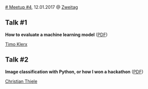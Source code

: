 [# Meetup #4](https://www.meetup.com/Data-Science-Meetup-Muenster/events/236209395/), 12.01.2017 @ [Zweitag](https://www.zweitag.de/)

## Talk #1

**How to evaluate a machine learning model** ([PDF](timo_klerx-how_to_evaluate_a_machine_learning_model.pdf))

[Timo Klerx](https://www.linkedin.com/in/timoklerx/de)

## Talk #2

**Image classification with Python, or how I won a hackathon** ([PDF](timo_klerx-how_to_evaluate_a_machine_learning_model.pdf))

[Christian Thiele](http://thie1e.github.io/)
